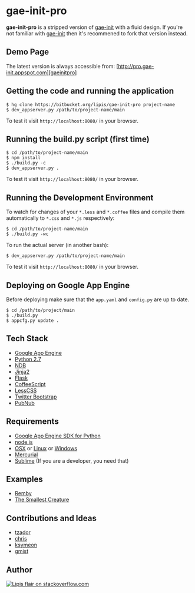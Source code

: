 gae-init-pro
========
**gae-init-pro** is a stripped version of [gae-init][gaeinitbit] with a fluid
design. If you're not familiar with [gae-init][gaeinitbit] then it's recommened
to fork that version instead.

Demo Page
---------

The latest version is always accessible from:
[http://pro.gae-init.appspot.com][gaeinitpro]

Getting the code and running the application
--------------------------------------------

    $ hg clone https://bitbucket.org/lipis/gae-init-pro project-name
    $ dev_appserver.py /path/to/project-name/main

To test it visit `http://localhost:8080/` in your browser.

Running the build.py script (first time)
----------------------------------------

    $ cd /path/to/project-name/main
    $ npm install
    $ ./build.py -c
    $ dev_appserver.py .

To test it visit `http://localhost:8080/` in your browser.

Running the Development Environment
-----------------------------------

To watch for changes of your `*.less` and `*.coffee` files and compile them
automatically to `*.css` and `*.js` respectively:

    $ cd /path/to/project-name/main
    $ ./build.py -wc

To run the actual server (in another bash):

    $ dev_appserver.py /path/to/project-name/main

To test it visit `http://localhost:8080/` in your browser.

Deploying on Google App Engine
------------------------------

Before deploying make sure that the `app.yaml` and `config.py` are up to date.

    $ cd /path/to/project/main
    $ ./build.py
    $ appcfg.py update .

Tech Stack
----------

  - [Google App Engine][gae]
  - [Python 2.7][gaepython]
  - [NDB][]
  - [Jinja2][]
  - [Flask][]
  - [CoffeeScript][]
  - [LessCSS][]
  - [Twitter Bootstrap][bootstrap]
  - [PubNub][]

Requirements
------------

  - [Google App Engine SDK for Python][gaesdk]
  - [node.js][nodejs]
  - [OSX][] or [Linux][] or [Windows][]
  - [Mercurial][]
  - [Sublime][] (If you are a developer, you need that)

Examples
--------

  - [Remby][]
  - [The Smallest Creature][thesmallestcreature]

Contributions and Ideas
-----------------------

  - [tzador][]
  - [chris][]
  - [ksymeon][]
  - [gmist][]

Author
------

[![Lipis flair on stackoverflow.com][lipisflair]][lipis]

[gaeinit]: http://gae-init.appspot.com
[gaeinitpro]: http://pro.gae-init.appspot.com
[gaeinitbit]: https://bitbucket.org/Lipis/gae-init
[gae]: https://developers.google.com/appengine/
[gaepython]: https://developers.google.com/appengine/docs/python/python27/using27
[ndb]: https://developers.google.com/appengine/docs/python/ndb/
[jinja2]: http://jinja.pocoo.org/docs/
[flask]: http://flask.pocoo.org/
[coffeescript]: http://coffeescript.org/
[lesscss]: http://lesscss.org/
[bootstrap]: http://twitter.github.com/bootstrap/
[pubnub]: http://www.pubnub.com

[gaesdk]: https://developers.google.com/appengine/downloads
[nodejs]: http://nodejs.org/
[osx]: http://www.apple.com/osx/
[linux]: http://www.ubuntu.com
[windows]: http://windows.microsoft.com/
[mercurial]: http://mercurial.selenic.com/
[sublime]: http://www.sublimetext.com/2

[remby]: http://www.remby.com
[thesmallestcreature]: http://www.thesmallestcreature.com/

[tzador]: http://stackoverflow.com/users/165697/tzador
[chris]: http://stackoverflow.com/users/226394/chris-top
[ksymeon]: https://plus.google.com/102598378133436784997
[gmist]: https://github.com/gmist

[lipisflair]: http://stackexchange.com/users/flair/5282.png
[lipis]: http://stackoverflow.com/users/8418/lipis

